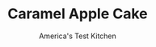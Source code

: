 ---
layout: ../../layouts/MarkdownPostLayout.astro
title: Caramel Apple Cake
author: America's Test Kitchen
pubDate: 2023-03-15
description: "For an awesome dessert to showcase falls bounty of apples, we sandwiched slightly salted, bittersweet caramel between layers of warm-spice-specked applesauce cake. "
image_url: https://res.cloudinary.com/hksqkdlah/image/upload/ar_1:1,c_fill,dpr_2.0,f_auto,fl_lossy.progressive.strip_profile,g_faces:auto,q_auto:low,w_344/42447-sfs-gac-caramel-apple-cake-33
tags: ["Desserts or Baked Goods","American","Fruit","Cakes","Thanksgiving","Holiday"]
calories: 
protein: 
carbohydrates: 
fats: 
fiber: 
ingredients: ["1 cup (7 ounces), granulated sugar","¼ cup, water","2 tablespoons, light corn syrup","6 tablespoons, heavy cream","4 tablespoons, unsalted butter, cut into 4 pieces","1/2 teaspoon, vanilla extract","1/2 teaspoon, salt","2¼ cups (11¼ ounces), all-purpose flour","1½ teaspoons, baking soda","1 teaspoon, salt","1 teaspoon, ground cinnamon","1/4 teaspoon, ground nutmeg","1/8 teaspoon, ground cloves","1¼ cups, applesauce","1 cup (7 ounces), granulated sugar","16 tablespoons, unsalted butter, melted and cooled slightly","1/4 cup, apple cider","2 , large eggs","1½ teaspoons, vanilla extract","24 tablespoons (3 sticks), unsalted butter, softened","3 cups (12 ounces), confectioners' sugar","2 tablespoons, heavy cream","2 teaspoons, vanilla extract","1/8 teaspoon, salt","2 Fuji, Gala, or Pink Lady, apples, cored, quartered, and sliced very thin","2 tablespoons, granulated sugar","2 tablespoons, lemon juice"]
serves: 12
time: "2½ hours, plus 2 hours cooling and 20 minutes chilling"
instructions: ["For the salted caramel filling: Combine sugar, water, and corn syrup in medium saucepan. Bring to boil over medium-high heat and cook, without stirring, until mixture is amber-colored around edge of saucepan, 4 to 6 minutes. Reduce heat to low and continue to cook, swirling saucepan occasionally, until evenly dark amber, 2 to 5 minutes longer.","Off heat, carefully stir in cream, butter, vanilla, and salt (mixture will bubble and steam). Return saucepan to medium heat and cook, stirring frequently, until smooth. Carefully transfer caramel to bowl and let cool completely, about 2 hours. (Once cooled, caramel filling will be very thick.)","For the applesauce cake layers: Adjust oven rack to middle position and heat oven to 325 degrees. Grease two 9-inch round cake pans and line with parchment paper.","Whisk flour, baking soda, salt, cinnamon, nutmeg, and cloves together in medium bowl; set aside. Whisk applesauce, sugar, melted butter, cider, eggs, and vanilla together in large bowl. Add flour mixture to applesauce mixture and whisk until just combined.","Divide batter evenly between prepared pans and smooth tops with rubber spatula. Bake until toothpick inserted in center comes out clean, 35 to 40 minutes, rotating pans halfway through baking. Let cakes cool in pans on wire rack for 15 minutes. Remove cakes from pans, discarding parchment, and let cool completely on rack, about 2 hours.","For the caramel buttercream frosting: Using stand mixer fitted with whisk attachment, whip butter on medium-high speed until smooth, about 20 seconds. Reduce speed to low and slowly add sugar, cream, vanilla, and salt. Whip until sugar is moistened, about 1 minute. Scrape down bowl and add ½ cup caramel filling. Whip on medium-high speed until light and fluffy, about 4 minutes, scraping down bowl as needed.","Place 1 cake layer on plate or pedestal. Spread remaining ½ cup caramel filling evenly over top, leaving ½-inch border around edge. Spread ¾ cup frosting evenly over caramel, right to edge of cake. Top with second cake layer, pressing lightly to adhere, then spread remaining frosting over top and sides of cake. Refrigerate cake until frosting is firm, about 20 minutes.","For the apple rosettes: Toss apples, sugar, and lemon juice in bowl until all slices are coated; let sit until apple slices are flexible, about 5 minutes. Shingle 5 apple slices lengthwise in straight line on cutting board. Starting at 1 end, roll up slices to form rose shape; place rose in center of cake. Repeat, arranging apple roses close together, until you have 5-inch-wide bunch of roses atop cake. Arrange remaining apple slices, overlapping with flat side facing down, around bottom edge of cake. Serve."]
nutrition: undefined
notes: "For the best results, use a mandoline to slice the apples paper-thin. Be sure to buy regular applesauce, not unsweetened, for the applesauce cake layers. To prevent unwanted crystallization in the caramel, do not stir until step 2."
---